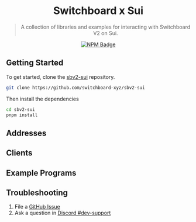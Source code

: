 <div align="center">

<!-- commonheader -->

<!-- commonheaderstop -->

# Switchboard x Sui

> A collection of libraries and examples for interacting with Switchboard V2 on
> Sui.

[![NPM Badge](https://img.shields.io/github/package-json/v/switchboard-xyz/sbv2-sui?color=red&filename=javascript%2Fsui.js%2Fpackage.json&label=%40switchboard-xyz%2Fsui.js&logo=npm)](https://www.npmjs.com/package/@switchboard-xyz/sui.js)

</div>

## Getting Started

To get started, clone the
[sbv2-sui](https://github.com/switchboard-xyz/sbv2-sui) repository.

```bash
git clone https://github.com/switchboard-xyz/sbv2-sui
```

Then install the dependencies

```bash
cd sbv2-sui
pnpm install
```

## Addresses

<!-- addresses -->

<!-- addressesstop -->

## Clients

<!-- clients -->

<!-- clientsstop -->

## Example Programs

<!-- examples -->

<!-- examplesstop -->

## Troubleshooting

1. File a [GitHub Issue](https://github.com/switchboard-xyz/sbv2-sui/issues/new)
2. Ask a question in
   [Discord #dev-support](https://discord.com/channels/841525135311634443/984343400377647144)
